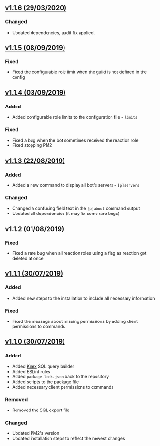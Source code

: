 ## [v1.1.6 (29/03/2020)](https://github.com/TruckersMP/botranktir/compare/1.1.5...1.1.6)

### Changed

* Updated dependencies, audit fix applied.

## [v1.1.5 (08/09/2019)](https://github.com/TruckersMP/botranktir/compare/1.1.4...1.1.5)

### Fixed

* Fixed the configurable role limit when the guild is not defined in the config

## [v1.1.4 (03/09/2019)](https://github.com/TruckersMP/botranktir/compare/1.1.3...1.1.4)

### Added

* Added configurable role limits to the configuration file - `limits`

### Fixed

* Fixed a bug when the bot sometimes received the reaction role
* Fixed stopping PM2

## [v1.1.3 (22/08/2019)](https://github.com/TruckersMP/botranktir/compare/1.1.2...1.1.3)

### Added

* Added a new command to display all bot's servers - `[p]servers`

### Changed

* Changed a confusing field text in the `[p]about` command output
* Updated all dependencies (it may fix some rare bugs)

## [v1.1.2 (01/08/2019)](https://github.com/TruckersMP/botranktir/compare/1.1.1...1.1.2)

### Fixed

* Fixed a rare bug when all reaction roles using a flag as reaction got deleted at once

## [v1.1.1 (30/07/2019)](https://github.com/TruckersMP/botranktir/compare/1.1.0...1.1.1)

### Added

* Added new steps to the installation to include all necessary information

### Fixed

* Fixed the message about missing permissions by adding client permissions to commands

## [v1.1.0 (30/07/2019)](https://github.com/TruckersMP/botranktir/compare/1.0.0...1.1.0)

### Added

* Added [Knex](http://knexjs.org/) SQL query builder
* Added ESLint rules
* Added `package-lock.json` back to the repository
* Added scripts to the package file
* Added necessary client permissions to commands

### Removed

* Removed the SQL export file

### Changed

* Updated PM2's version
* Updated installation steps to reflect the newest changes
